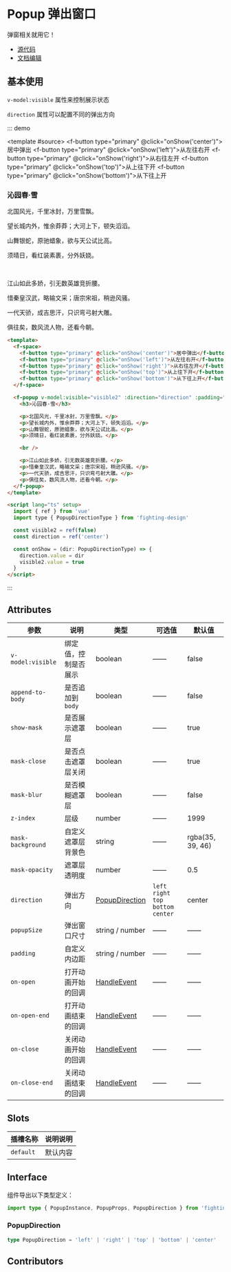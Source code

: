 # Popup 弹出窗口

弹窗相关就用它！

- [源代码](https://github.com/FightingDesign/fighting-design/tree/master/packages/fighting-design/popup)
- [文档编辑](https://github.com/FightingDesign/fighting-design/blob/master/docs/docs/components/popup.md)

## 基本使用

`v-model:visible` 属性来控制展示状态

`direction` 属性可以配置不同的弹出方向

::: demo

<template #source>
<f-space>
<f-button type="primary" @click="onShow('center')">居中弹出</f-button>
<f-button type="primary" @click="onShow('left')">从左往右开</f-button>
<f-button type="primary" @click="onShow('right')">从右往左开</f-button>
<f-button type="primary" @click="onShow('top')">从上往下开</f-button>
<f-button type="primary" @click="onShow('bottom')">从下往上开</f-button>
</f-space>

<f-popup v-model:visible="visible2" :direction="direction" :padding="30">
<h3>沁园春·雪</h3>

<p>北国风光，千里冰封，万里雪飘。</p>
<p>望长城内外，惟余莽莽；大河上下，顿失滔滔。</p>
<p>山舞银蛇，原驰蜡象，欲与天公试比高。</p>
<p>须晴日，看红装素裹，分外妖娆。</p>

<br />

<p>江山如此多娇，引无数英雄竞折腰。</p>
<p>惜秦皇汉武，略输文采；唐宗宋祖，稍逊风骚。</p>
<p>一代天骄，成吉思汗，只识弯弓射大雕。</p>
<p>俱往矣，数风流人物，还看今朝。</p>
</f-popup>
</template>

```html
<template>
  <f-space>
    <f-button type="primary" @click="onShow('center')">居中弹出</f-button>
    <f-button type="primary" @click="onShow('left')">从左往右开</f-button>
    <f-button type="primary" @click="onShow('right')">从右往左开</f-button>
    <f-button type="primary" @click="onShow('top')">从上往下开</f-button>
    <f-button type="primary" @click="onShow('bottom')">从下往上开</f-button>
  </f-space>

  <f-popup v-model:visible="visible2" :direction="direction" :padding="30">
    <h3>沁园春·雪</h3>

    <p>北国风光，千里冰封，万里雪飘。</p>
    <p>望长城内外，惟余莽莽；大河上下，顿失滔滔。</p>
    <p>山舞银蛇，原驰蜡象，欲与天公试比高。</p>
    <p>须晴日，看红装素裹，分外妖娆。</p>

    <br />

    <p>江山如此多娇，引无数英雄竞折腰。</p>
    <p>惜秦皇汉武，略输文采；唐宗宋祖，稍逊风骚。</p>
    <p>一代天骄，成吉思汗，只识弯弓射大雕。</p>
    <p>俱往矣，数风流人物，还看今朝。</p>
  </f-popup>
</template>

<script lang="ts" setup>
  import { ref } from 'vue'
  import type { PopupDirectionType } from 'fighting-design'

  const visible2 = ref(false)
  const direction = ref('center')

  const onShow = (dir: PopupDirectionType) => {
    direction.value = dir
    visible2.value = true
  }
</script>
```

:::

## Attributes

| 参数              | 说明                 | 类型                                                             | 可选值                                        | 默认值           |
| ----------------- | -------------------- | ---------------------------------------------------------------- | --------------------------------------------- | ---------------- |
| `v-model:visible` | 绑定值，控制是否展示 | boolean                                                          | ——                                            | false            |
| `append-to-body`  | 是否追加到 `body`    | boolean                                                          | ——                                            | false            |
| `show-mask`       | 是否展示遮罩层       | boolean                                                          | ——                                            | true             |
| `mask-close`      | 是否点击遮罩层关闭   | boolean                                                          | ——                                            | true             |
| `mask-blur`       | 是否模糊遮罩层       | boolean                                                          | ——                                            | false            |
| `z-index`         | 层级                 | number                                                           | ——                                            | 1999             |
| `mask-background` | 自定义遮罩层背景色   | string                                                           | ——                                            | rgba(35, 39, 46) |
| `mask-opacity`    | 遮罩层透明度         | number                                                           | ——                                            | 0.5              |
| `direction`       | 弹出方向             | <a href="#popupdirection">PopupDirection</a>                     | `left` `right` <br /> `top` `bottom` `center` | center           |
| `popupSize`       | 弹出窗口尺寸         | string / number                                                  | ——                                            | ——               |
| `padding`         | 自定义内边距         | string / number                                                  | ——                                            | ——               |
| `on-open`         | 打开动画开始的回调   | <a href="/components/interface.html#handleevent">HandleEvent</a> | ——                                            | ——               |
| `on-open-end`     | 打开动画结束的回调   | <a href="/components/interface.html#handleevent">HandleEvent</a> | ——                                            | ——               |
| `on-close`        | 关闭动画开始的回调   | <a href="/components/interface.html#handleevent">HandleEvent</a> | ——                                            | ——               |
| `on-close-end`    | 关闭动画结束的回调   | <a href="/components/interface.html#handleevent">HandleEvent</a> | ——                                            | ——               |

## Slots

| 插槽名称  | 说明说明 |
| --------- | -------- |
| `default` | 默认内容 |

## Interface

组件导出以下类型定义：

```ts
import type { PopupInstance, PopupProps, PopupDirection } from 'fighting-design'
```

### PopupDirection

```ts
type PopupDirection = 'left' | 'right' | 'top' | 'bottom' | 'center'
```

## Contributors

<a href="https://github.com/Tyh2001" target="_blank">
  <f-avatar round src="https://avatars.githubusercontent.com/u/73180970?v=4" />
</a>

<script lang="ts" setup>
  import { ref } from 'vue'

  const visible2 = ref(false)
  const direction = ref('center')

  const onShow = (dir: string): void => {
    direction.value = dir
    visible2.value = true
  }
</script>
